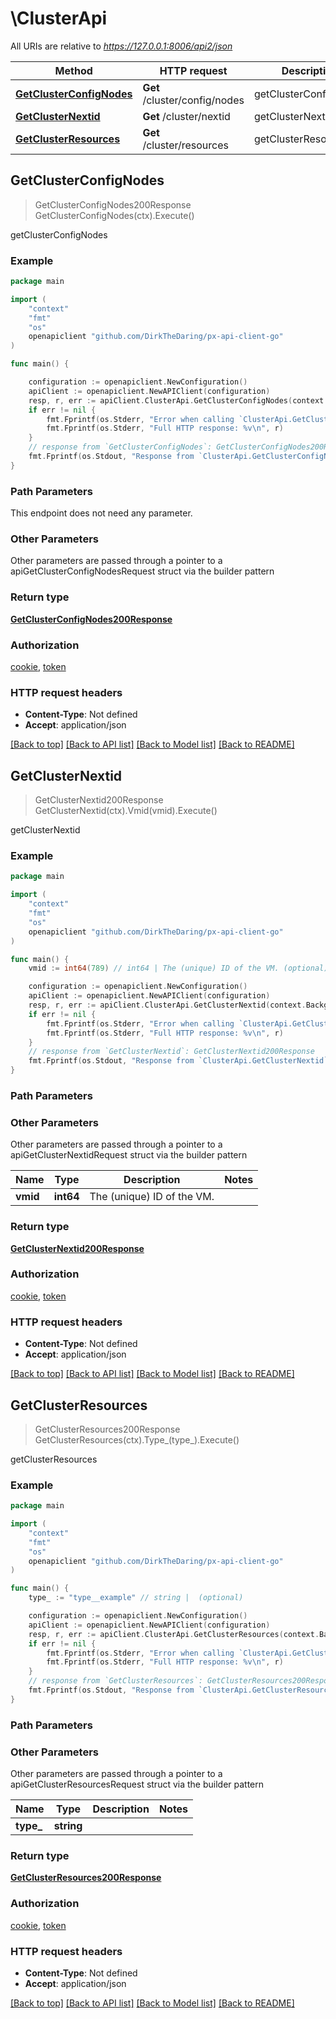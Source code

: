 # \ClusterApi

All URIs are relative to *https://127.0.0.1:8006/api2/json*

Method | HTTP request | Description
------------- | ------------- | -------------
[**GetClusterConfigNodes**](ClusterApi.md#GetClusterConfigNodes) | **Get** /cluster/config/nodes | getClusterConfigNodes
[**GetClusterNextid**](ClusterApi.md#GetClusterNextid) | **Get** /cluster/nextid | getClusterNextid
[**GetClusterResources**](ClusterApi.md#GetClusterResources) | **Get** /cluster/resources | getClusterResources



## GetClusterConfigNodes

> GetClusterConfigNodes200Response GetClusterConfigNodes(ctx).Execute()

getClusterConfigNodes



### Example

```go
package main

import (
    "context"
    "fmt"
    "os"
    openapiclient "github.com/DirkTheDaring/px-api-client-go"
)

func main() {

    configuration := openapiclient.NewConfiguration()
    apiClient := openapiclient.NewAPIClient(configuration)
    resp, r, err := apiClient.ClusterApi.GetClusterConfigNodes(context.Background()).Execute()
    if err != nil {
        fmt.Fprintf(os.Stderr, "Error when calling `ClusterApi.GetClusterConfigNodes``: %v\n", err)
        fmt.Fprintf(os.Stderr, "Full HTTP response: %v\n", r)
    }
    // response from `GetClusterConfigNodes`: GetClusterConfigNodes200Response
    fmt.Fprintf(os.Stdout, "Response from `ClusterApi.GetClusterConfigNodes`: %v\n", resp)
}
```

### Path Parameters

This endpoint does not need any parameter.

### Other Parameters

Other parameters are passed through a pointer to a apiGetClusterConfigNodesRequest struct via the builder pattern


### Return type

[**GetClusterConfigNodes200Response**](GetClusterConfigNodes200Response.md)

### Authorization

[cookie](../README.md#cookie), [token](../README.md#token)

### HTTP request headers

- **Content-Type**: Not defined
- **Accept**: application/json

[[Back to top]](#) [[Back to API list]](../README.md#documentation-for-api-endpoints)
[[Back to Model list]](../README.md#documentation-for-models)
[[Back to README]](../README.md)


## GetClusterNextid

> GetClusterNextid200Response GetClusterNextid(ctx).Vmid(vmid).Execute()

getClusterNextid



### Example

```go
package main

import (
    "context"
    "fmt"
    "os"
    openapiclient "github.com/DirkTheDaring/px-api-client-go"
)

func main() {
    vmid := int64(789) // int64 | The (unique) ID of the VM. (optional)

    configuration := openapiclient.NewConfiguration()
    apiClient := openapiclient.NewAPIClient(configuration)
    resp, r, err := apiClient.ClusterApi.GetClusterNextid(context.Background()).Vmid(vmid).Execute()
    if err != nil {
        fmt.Fprintf(os.Stderr, "Error when calling `ClusterApi.GetClusterNextid``: %v\n", err)
        fmt.Fprintf(os.Stderr, "Full HTTP response: %v\n", r)
    }
    // response from `GetClusterNextid`: GetClusterNextid200Response
    fmt.Fprintf(os.Stdout, "Response from `ClusterApi.GetClusterNextid`: %v\n", resp)
}
```

### Path Parameters



### Other Parameters

Other parameters are passed through a pointer to a apiGetClusterNextidRequest struct via the builder pattern


Name | Type | Description  | Notes
------------- | ------------- | ------------- | -------------
 **vmid** | **int64** | The (unique) ID of the VM. | 

### Return type

[**GetClusterNextid200Response**](GetClusterNextid200Response.md)

### Authorization

[cookie](../README.md#cookie), [token](../README.md#token)

### HTTP request headers

- **Content-Type**: Not defined
- **Accept**: application/json

[[Back to top]](#) [[Back to API list]](../README.md#documentation-for-api-endpoints)
[[Back to Model list]](../README.md#documentation-for-models)
[[Back to README]](../README.md)


## GetClusterResources

> GetClusterResources200Response GetClusterResources(ctx).Type_(type_).Execute()

getClusterResources



### Example

```go
package main

import (
    "context"
    "fmt"
    "os"
    openapiclient "github.com/DirkTheDaring/px-api-client-go"
)

func main() {
    type_ := "type__example" // string |  (optional)

    configuration := openapiclient.NewConfiguration()
    apiClient := openapiclient.NewAPIClient(configuration)
    resp, r, err := apiClient.ClusterApi.GetClusterResources(context.Background()).Type_(type_).Execute()
    if err != nil {
        fmt.Fprintf(os.Stderr, "Error when calling `ClusterApi.GetClusterResources``: %v\n", err)
        fmt.Fprintf(os.Stderr, "Full HTTP response: %v\n", r)
    }
    // response from `GetClusterResources`: GetClusterResources200Response
    fmt.Fprintf(os.Stdout, "Response from `ClusterApi.GetClusterResources`: %v\n", resp)
}
```

### Path Parameters



### Other Parameters

Other parameters are passed through a pointer to a apiGetClusterResourcesRequest struct via the builder pattern


Name | Type | Description  | Notes
------------- | ------------- | ------------- | -------------
 **type_** | **string** |  | 

### Return type

[**GetClusterResources200Response**](GetClusterResources200Response.md)

### Authorization

[cookie](../README.md#cookie), [token](../README.md#token)

### HTTP request headers

- **Content-Type**: Not defined
- **Accept**: application/json

[[Back to top]](#) [[Back to API list]](../README.md#documentation-for-api-endpoints)
[[Back to Model list]](../README.md#documentation-for-models)
[[Back to README]](../README.md)

